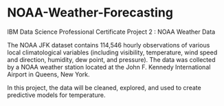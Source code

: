 # NOAA-Weather-Forecasting
IBM Data Science Professional Certificate Project 2 : NOAA Weather Data

The NOAA JFK dataset contains 114,546 hourly observations of various local climatological variables (including visibility, temperature, wind speed and direction, humidity, dew point, and pressure). The data was collected by a NOAA weather station located at the John F. Kennedy International Airport in Queens, New York.

In this project, the data will be cleaned, explored, and used to create predictive models for temperature.
